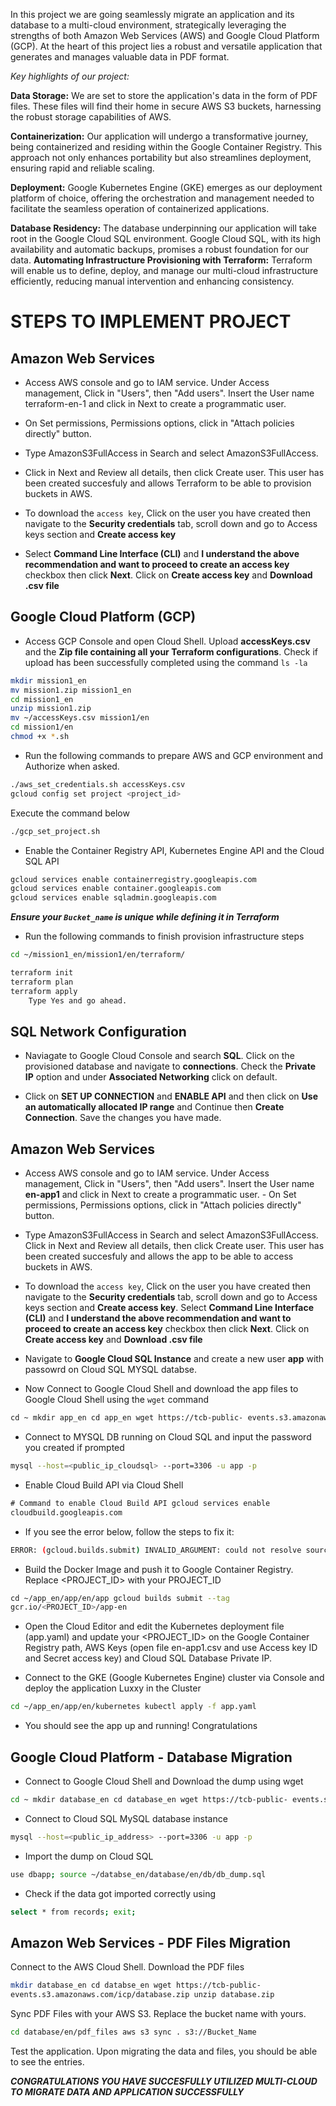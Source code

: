 In this project we are going seamlessly migrate an application and its database to a multi-cloud environment, strategically leveraging the strengths of both Amazon Web Services (AWS) and Google Cloud Platform (GCP). At the heart of this project lies a robust and versatile application that generates and manages valuable data in PDF format. 

_Key highlights of our project:_

**Data Storage:** We are set to store the application's data in the form of PDF files. These files will find their home in secure AWS S3 buckets, harnessing the robust storage capabilities of AWS.

**Containerization:** Our application will undergo a transformative journey, being containerized and residing within the Google Container Registry. This approach not only enhances portability but also streamlines deployment, ensuring rapid and reliable scaling.

**Deployment:** Google Kubernetes Engine (GKE) emerges as our deployment platform of choice, offering the orchestration and management needed to facilitate the seamless operation of containerized applications.

**Database Residency:** The database underpinning our application will take root in the Google Cloud SQL environment. Google Cloud SQL, with its high availability and automatic backups, promises a robust foundation for our data.
**Automating Infrastructure Provisioning with Terraform:** Terraform will enable us to define, deploy, and manage our multi-cloud infrastructure efficiently, reducing manual intervention and enhancing consistency. 

# STEPS TO IMPLEMENT PROJECT

## Amazon Web Services

- Access AWS console and go to IAM service. Under Access management, Click in "Users", then "Add users". Insert the User name terraform-en-1 and click in Next to create a programmatic user.


- On Set permissions, Permissions options, click in "Attach policies directly" button.


- Type AmazonS3FullAccess in Search and select AmazonS3FullAccess.


- Click in Next and Review all details, then click Create user. This user has been created succesfuly and allows Terraform to be able to provision buckets in AWS.


- To download the `access key`, Click on the user you have created then navigate to the **Security credentials** tab, scroll down and go to Access keys section and **Create access key**


- Select **Command Line Interface (CLI)** and **I understand the above recommendation and want to proceed to create an access key** checkbox then click **Next**. Click on **Create access key** and **Download .csv file**

## Google Cloud Platform (GCP)

- Access GCP Console and open Cloud Shell. Upload **accessKeys.csv** and the **Zip file containing all your Terraform configurations**. Check if upload has been successfully completed using the command `ls -la`

```sh
mkdir mission1_en
mv mission1.zip mission1_en
cd mission1_en
unzip mission1.zip
mv ~/accessKeys.csv mission1/en
cd mission1/en
chmod +x *.sh
```

- Run the following commands to prepare AWS and GCP environment and Authorize when asked.

```sh
./aws_set_credentials.sh accessKeys.csv
gcloud config set project <project_id>
```
Execute the command below
```sh
./gcp_set_project.sh
```

- Enable the Container Registry API, Kubernetes Engine API and the Cloud SQL API

```sh
gcloud services enable containerregistry.googleapis.com 
gcloud services enable container.googleapis.com 
gcloud services enable sqladmin.googleapis.com
```

***Ensure your `Bucket_name` is unique while defining it in Terraform***

- Run the following commands to finish provision infrastructure steps

```sh
cd ~/mission1_en/mission1/en/terraform/

terraform init
terraform plan
terraform apply
	Type Yes and go ahead.
```

## SQL Network Configuration

- Naviagate to Google Cloud Console and search **SQL**. Click on the provisioned database and navigate to **connections**. Check the **Private IP** option and under **Associated Networking** click on default.


- Click on **SET UP CONNECTION** and **ENABLE API** and then click on **Use an automatically allocated IP range** and Continue then **Create Connection**. Save the changes you have made.


## Amazon Web Services


- Access AWS console and go to IAM service. Under Access management, Click in "Users", then "Add users". Insert the User name **en-app1** and click in Next to create a programmatic user. - On Set permissions, Permissions options, click in "Attach policies directly" button.

- Type AmazonS3FullAccess in Search and select AmazonS3FullAccess. Click in Next and Review all details, then click Create user. This user has been created succesfuly and allows the app to be able to access buckets in AWS.

- To download the `access key`, Click on the user you have created then navigate to the **Security credentials** tab, scroll down and go to Access keys section and **Create access key**. Select **Command Line Interface (CLI)** and **I understand the above recommendation and want to proceed to create an access key** checkbox then click **Next**. Click on **Create access key** and **Download .csv file**


- Navigate to **Google Cloud SQL Instance** and create a new user **app** with passowrd on Cloud SQL MYSQL databse. 

- Now Connect to Google Cloud Shell and download the app files to Google Cloud Shell using the `wget` command

```sh
﻿cd ~ mkdir app_en cd app_en wget https://tcb-public- events.s3.amazonaws.com/icp/app.zip unzip app.zip
```

- Connect to MYSQL DB running on Cloud SQL and input the password you created if prompted

```sh
mysql --host=<public_ip_cloudsql> --port=3306 -u app -p
```

- Enable Cloud Build API via Cloud Shell

```sh
﻿# Command to enable Cloud Build API gcloud services enable
cloudbuild.googleapis.com
```

- If you see the error below, follow the steps to fix it:

```sh
ERROR: (gcloud.builds.submit) INVALID_ARGUMENT: could not resolve source: googleapi: Error 403: 989404026119@cloudbuild.gserviceaccount.com does not have storage.objects. get access to the Google Cloud Storage object., forbidden To solve it: 1. Access IAM & Admin; 2. Click on check-box Include Google-provided role grants; 3. Click and select your Cloud Build Service Account Example: 989404026119@cloudbuild.gserviceaccount.com Cloud Build Service Account 4. On your Cloud Build Service Account, right side, click on Edit principal 5. Click on Add another role 6. Click on Select Role, and filter by Storage Admin or gcs. Select Storage Admin (Full control of GCS resources). 7. Click on Save and go to Cloud Shell.
```

- Build the Docker Image and push it to Google Container Registry. Replace <PROJECT_ID> with your PROJECT_ID

```sh
﻿cd ~/app_en/app/en/app gcloud builds submit --tag
gcr.io/<PROJECT_ID>/app-en
```

- Open the Cloud Editor and edit the Kubernetes deployment file (app.yaml) and update your <PROJECT_ID> on the Google Container Registry path, AWS Keys (open file en-app1.csv and use Access key ID and Secret access key) and Cloud SQL Database Private IP.


- Connect to the GKE (Google Kubernetes Engine) cluster via Console and deploy the application Luxxy in the Cluster

```sh
cd ~/app_en/app/en/kubernetes kubectl apply -f app.yaml
```

- You should see the app up and running! Congratulations


## Google Cloud Platform - Database Migration

 - Connect to Google Cloud Shell and Download the dump using wget

```sh
cd ~ mkdir database_en cd database_en wget https://tcb-public- events.s3.amazonaws.com/icp/database.zip unzip database.zip
```

- Connect to Cloud SQL MySQL database instance

```sh
mysql --host=<public_ip_address> --port=3306 -u app -p
```

- Import the dump on Cloud SQL

```sh
use dbapp; source ~/databse_en/database/en/db/db_dump.sql
```

- Check if the data got imported correctly using

```sh
select * from records; exit;
```

## Amazon Web Services - PDF Files Migration

Connect to the AWS Cloud Shell. Download the PDF files

```sh
mkdir database_en cd databse_en wget https://tcb-public-
events.s3.amazonaws.com/icp/database.zip unzip database.zip
```

 Sync PDF Files with your AWS S3. Replace the bucket name with yours.

```sh
cd database/en/pdf_files aws s3 sync . s3://Bucket_Name
```

Test the application. Upon migrating the data and files, you should be able to see the entries.




**_CONGRATULATIONS YOU HAVE SUCCESFULLY UTILIZED MULTI-CLOUD TO MIGRATE DATA AND APPLICATION SUCCESSFULLY_**




